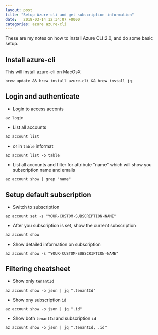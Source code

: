 ```yaml
---
layout: post
title: "Setup Azure-cli and get subscription information"
date:   2018-03-14 12:34:07 +0000
categories: azure azure-cli
---
```

These are my notes on how to install Azure CLI 2.0, and do some basic setup.

## Install azure-cli

This will install azure-cli on MacOsX

````
brew update && brew install azure-cli && brew install jq
````

## Login and authenticate


* Login to access acconts

````
az login
````

* List all accounts

````
az account list
````

* or in `table` informat

````
az account list -o table
````

* List all accounts and filter for attribute "name" which will show you subscription name and emails

````
az account show | grep "name"
````

## Setup default subscription

* Switch to subscription

````
az account set -s "YOUR-CUSTOM-SUBSCRIPTION-NAME"
````

* After you subscription is set, show the current subscription

````
az account show
````

* Show detailed information on subscription

````
az account show -s "YOUR-CUSTOM-SUBSCRIPTION-NAME"
````


## Filtering cheatsheet

* Show only `tenantId`

````
az account show -o json | jq ".tenantId"
````

* Show ony subscription `id`

````
az account show -o json | jq ".id"
````

* Show both `tenantId` and subscription `id`

````
az account show -o json | jq ".tenantId, .id"
````
